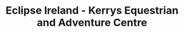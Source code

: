 ---
title: "Eclipse Ireland - Kerrys Equestrian and Adventure Centre"
address: "Dromore Old, Blackwater Bridge, Killarney, Co. Kerry"
tel: "+353 (0)64 668 2965"
county: "Kerry"
category: "Archery"
type: "Content"
lat: "51.857234954833984"
lng: "-9.750615119934082"
---